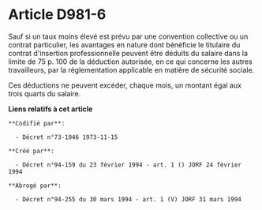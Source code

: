 # Article D981-6

Sauf si un taux moins élevé est prévu par une convention collective ou un contrat particulier, les avantages en nature dont
bénéficie le titulaire du contrat d'insertion professionnelle peuvent être déduits du salaire dans la limite de 75 p. 100 de
la déduction autorisée, en ce qui concerne les autres travailleurs, par la réglementation applicable en matière de sécurité
sociale.

Ces déductions ne peuvent excéder, chaque mois, un montant égal aux trois quarts du salaire.

**Liens relatifs à cet article**

	**Codifié par**:

	  - Décret n°73-1046 1973-11-15

	**Créé par**:

	  - Décret n°94-159 du 23 février 1994 - art. 1 () JORF 24 février 1994

	**Abrogé par**:

	  - Décret n°94-255 du 30 mars 1994 - art. 1 (V) JORF 31 mars 1994

